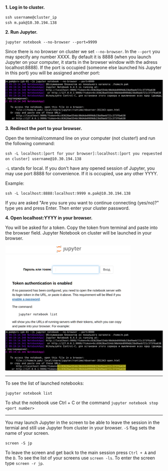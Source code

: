**1. Log in to cluster.**

`ssh username@cluster_ip` \
`ssh m.pak@10.30.194.138`

**2. Run Jupyter.**

`jupyter notebook --no-browser --port=9999`

Since there is no browser on cluster we set `--no-browser`. In the `--port` you may specify any number XXXX. By default it is 8888 (when you launch Jupyter on your computer, it starts in the browser window with the adress localhost:8888). If the port is occupied (someone else launched his Jupyter in this port) you will be assigned another port: 

<img src='https://github.com/litvinanna/intro_to_prog/raw/main/command_line/1.png'>

**3. Redirect the port to your browser.**

Open the terminal/command line on your computer (not cluster!) and run the following command:

`ssh -L localhost:[port for your browser]:localhost:[port you requested on cluster] username@10.30.194.138`

`-L` stands for local. If you don't have any opened session of Jupyter, you may use port 8888 for convenience. If it is occupied, use any other YYYY. 

Example:

`ssh -L localhost:8888:localhost:9999 m.pak@10.30.194.138`

If you are asked "Are you sure you want to continue connecting (yes/no)?" type yes and press Enter. Then enter your cluster password.

**4. Open localhost:YYYY in your browser.**

You will be asked for a token. Copy the token from terminal and paste into the browser field. Jupyter Notebook on cluster will be launched in your browser.

<img src='https://github.com/litvinanna/intro_to_prog/raw/main/command_line/3.png' width='400px'>
<img src='https://github.com/litvinanna/intro_to_prog/raw/main/command_line/4.png'>

<hr>

To see the list of launched notebooks:

`jupyter notebook list`

To shut the notebook use Ctrl + C or the command `jupyter notebook stop <port number>`

<hr>

You may launch Jupyter in the screen to be able to leave the session in the termial and still use Jupyter from cluster in your browser. `-S` flag sets the name of your screen.

`screen -S jp`

To leave the screen and get back to the main session press `Ctrl + A` and the `D`. To see the list of your screens use `screen -ls`. To enter the screen type `screen -r jp`.

